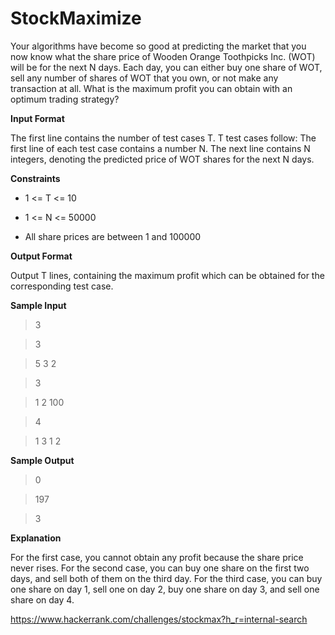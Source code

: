 # StockMaximize

Your algorithms have become so good at predicting the market that you now know what the share price of Wooden Orange Toothpicks Inc. (WOT) will be for the next N days. Each day, you can either buy one share of WOT, sell any number of shares of WOT that you own, or not make any transaction at all. What is the maximum profit you can obtain with an optimum trading strategy? 

**Input Format**

The first line contains the number of test cases T. T test cases follow: The first line of each test case contains a number N. The next line contains N integers, denoting the predicted price of WOT shares for the next N days. 

**Constraints**

- 1 <= T <= 10

- 1 <= N <= 50000

- All share prices are between 1 and 100000 

**Output Format**

Output T lines, containing the maximum profit which can be obtained for the corresponding test case. 

**Sample Input**

> 3

> 3

> 5 3 2 

> 3 

> 1 2 100 

> 4 

> 1 3 1 2 

**Sample Output**

> 0 

> 197 

> 3 

**Explanation** 

For the first case, you cannot obtain any profit because the share price never rises. For the second case, you can buy one share on the first two days, and sell both of them on the third day. For the third case, you can buy one share on day 1, sell one on day 2, buy one share on day 3, and sell one share on day 4.

https://www.hackerrank.com/challenges/stockmax?h_r=internal-search
